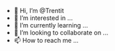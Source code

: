 - 👋 Hi, I’m @Trentit
- 👀 I’m interested in ...
- 🌱 I’m currently learning ...
- 💞️ I’m looking to collaborate on ...
- 📫 How to reach me ...

<!---
Trentit/Trentit is a ✨ special ✨ repository because its `README.md` (this file) appears on your GitHub profile.
You can click the Preview link to take a look at your changes.
--->
